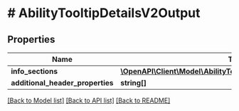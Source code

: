 # # AbilityTooltipDetailsV2Output

## Properties

Name | Type | Description | Notes
------------ | ------------- | ------------- | -------------
**info_sections** | [**\OpenAPI\Client\Model\AbilityTooltipDetailsInfoSectionV2Output[]**](AbilityTooltipDetailsInfoSectionV2Output.md) |  | [optional]
**additional_header_properties** | **string[]** |  | [optional]

[[Back to Model list]](../../README.md#models) [[Back to API list]](../../README.md#endpoints) [[Back to README]](../../README.md)
